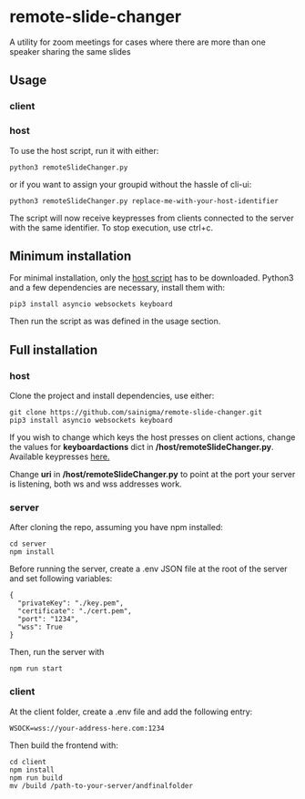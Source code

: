 
# remote-slide-changer
A utility for zoom meetings for cases where there are more than one speaker sharing the same slides

## Usage
### client
### host
To use the host script, run it with either:

    python3 remoteSlideChanger.py
    
   or if you want to assign your groupid without the hassle of cli-ui:
    
    python3 remoteSlideChanger.py replace-me-with-your-host-identifier

The script will now receive keypresses from clients connected to the server with the same identifier. To stop execution, use ctrl+c.

## Minimum installation

For minimal installation, only the [host script](/host/remoteSlideChanger.py) has to be downloaded. Python3 and a few dependencies are necessary, install them with:

    pip3 install asyncio websockets keyboard

Then run the script as was defined in the usage section.

## Full installation

### host

Clone the project and install dependencies, use either:

    git clone https://github.com/sainigma/remote-slide-changer.git
    pip3 install asyncio websockets keyboard
    
If you wish to change which keys the host presses on client actions, change the values for **keyboardactions** dict in **/host/remoteSlideChanger.py**. Available keypresses [here.](https://github.com/boppreh/keyboard#API)

Change **uri** in  **/host/remoteSlideChanger.py** to point at the port your server is listening, both ws and wss addresses work.

### server

After cloning the repo, assuming you have npm installed:

    cd server
    npm install

Before running the server, create a .env JSON file at the root of the server and set following variables:

    {
	  "privateKey": "./key.pem",
	  "certificate": "./cert.pem",
	  "port": "1234",
	  "wss": True
    }
Then, run the server with

    npm run start

 ### client
 
At the client folder, create a .env file and add the following entry:

    WSOCK=wss://your-address-here.com:1234
 
 Then build the frontend with:

    cd client
    npm install
    npm run build
    mv /build /path-to-your-server/andfinalfolder

